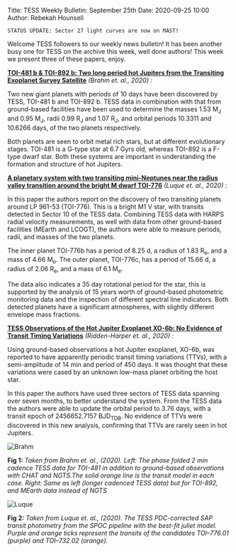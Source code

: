 Title: TESS Weekly Bulletin: September 25th
Date: 2020-09-25 10:00
Author: Rebekah Hounsell

`STATUS UPDATE: Sector 27 light curves are now on MAST!`

Welcome TESS followers to our weekly news bulletin! It has been another busy one for TESS on the archive this week, well done authors! This week we present three of these papers, enjoy.


**[TOI-481 b & TOI-892 b: Two long period hot Jupiters from the Transiting Exoplanet Survey Satellite](https://arxiv.org/abs/2009.08881)** *(Brahm et. al., 2020) :*

Two new giant planets with periods of 10 days have been discovered by TESS, TOI-481 b and TOI-892 b. TESS data in combination with that from ground-based facilities have been used to determine the masses 1.53 M<sub>J</sub> and 0.95 M<sub>J</sub>, radii 0.99 R<sub>J</sub> and 1.07 R<sub>J</sub>, and orbital periods 10.3311 and 10.6266 days, of the two planets respectively.

Both planets are seen to orbit metal rich stars, but at different evolutionary stages.  TOI-481 is a G-type star at  6.7 Gyrs old, whereas TOI-892 is a F-type dwarf star. Both these systems are important in understanding the formation and structure of hot Jupiters. 

**[A planetary system with two transiting mini-Neptunes near the radius valley transition around the bright M dwarf TOI-776](https://arxiv.org/abs/2009.08338)** *(Luque et. al., 2020) :*

In this paper the authors report on the discovery of two transiting planets around LP 961-53 (TOI-776). This is a bright M1 V star, with transits detected in Sector 10 of the TESS data. Combining TESS data with HARPS radial velocity measurements, as well with data from other ground-based facilities (MEarth and LCOGT), the authors were able to measure periods, radii, and masses of the two planets.

The inner planet TOI-776b has a period of 8.25 d, a radius of 1.83 R<sub>e</sub>, and a mass of 4.66 M<sub>e</sub>. The outer planet, TOI-776c, has a period of 15.66 d, a radius of 2.06 R<sub>e</sub>, and a mass of 6.1 M<sub>e</sub>.

The data also indicates a 35 day rotational period for the star, this is supported by the analysis of 15 years worth of ground-based photometric monitoring data and the inspection of different spectral line indicators. Both detected planets have a significant atmospheres, with slightly different envelope mass fractions. 

**[TESS Observations of the Hot Jupiter Exoplanet XO-6b: No Evidence of Transit Timing Variations](https://arxiv.org/abs/2009.10781)** *(Ridden-Harper et. al., 2020) :*

Using ground-based observations a hot Jupiter exoplanet, XO-6b, was reported to have apparently periodic transit timing variations (TTVs), with a semi-amplitude of 14 min and period of 450 days. It was thought that these variations were cased by an unknown low-mass planet orbiting the host star.

In this paper the authors have used three sectors of TESS data spanning over seven months, to better understand the system. From the TESS data the authors were able to update the orbital period to 3.76 days, with a transit epoch of 2456652.7157 BJD<sub>TDB</sub>. No evidence of TTVs were discovered in this new analysis, confirming that TTVs are rarely seen in hot Jupiters.


![Brahm](images/Brahm.png)

**Fig 1:** *Taken from Brahm et. al., (2020). Left: The phase folded 2 min cadence TESS data for TOI-481 in addition to ground-based observations with CHAT and NGTS.The solid orange line is the transit model in each case. Right: Same as left (longer cadenced TESS data) but for TOI-892, and MEarth data instead of NGTS*

![Luque](images/Luque.png)

**Fig 2:** *Taken from Luque et. al., (2020). The TESS PDC-corrected SAP transit photometry from the SPOC pipeline with the best-fit juliet model. Purple and orange ticks represent the transits of the candidates TOI–776.01 (purple) and TOI–732.02 (orange).*

